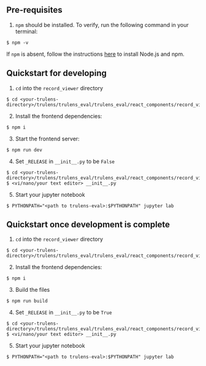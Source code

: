 ## Pre-requisites

1. `npm` should be installed. To verify, run the following command in your terminal:

```
$ npm -v
```

If `npm` is absent, follow the instructions [here](https://docs.npmjs.com/downloading-and-installing-node-js-and-npm) to install Node.js and npm.

## Quickstart for developing

1. `cd` into the `record_viewer` directory

```
$ cd <your-trulens-directory>/trulens/trulens_eval/trulens_eval/react_components/record_viewer
```

2. Install the frontend dependencies:

```
$ npm i
```

3. Start the frontend server:

```
$ npm run dev
```

4. Set `_RELEASE` in `__init__.py` to be `False`

```
$ cd <your-trulens-directory>/trulens/trulens_eval/trulens_eval/react_components/record_viewer
$ <vi/nano/your text editor> __init__.py
```

5. Start your jupyter notebook

```
$ PYTHONPATH="<path to trulens-eval>:$PYTHONPATH" jupyter lab
```

## Quickstart once development is complete

1. `cd` into the `record_viewer` directory

```
$ cd <your-trulens-directory>/trulens/trulens_eval/trulens_eval/react_components/record_viewer
```

2. Install the frontend dependencies:

```
$ npm i
```

3. Build the files

```
$ npm run build
```

4. Set `_RELEASE` in `__init__.py` to be `True`

```
$ cd <your-trulens-directory>/trulens/trulens_eval/trulens_eval/react_components/record_viewer
$ <vi/nano/your text editor> __init__.py
```

5. Start your jupyter notebook

```
$ PYTHONPATH="<path to trulens-eval>:$PYTHONPATH" jupyter lab
```
